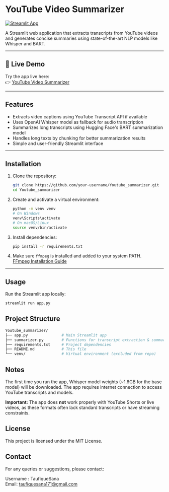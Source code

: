 # YouTube Video Summarizer

[![Streamlit App](https://img.shields.io/badge/Streamlit-App-green)](https://youtube-video-summarizer-zuhkczrfy3stxzl2wkbovc.streamlit.app/)

A Streamlit web application that extracts transcripts from YouTube videos and generates concise summaries using state-of-the-art NLP models like Whisper and BART.

---

## 🚀 Live Demo

Try the app live here:  
👉 [YouTube Video Summarizer](https://youtube-video-summarizer-zuhkczrfy3stxzl2wkbovc.streamlit.app/)

---

## Features

- Extracts video captions using YouTube Transcript API if available
- Uses OpenAI Whisper model as fallback for audio transcription
- Summarizes long transcripts using Hugging Face's BART summarization model
- Handles long texts by chunking for better summarization results
- Simple and user-friendly Streamlit interface

---

## Installation

1. Clone the repository:
    ```bash
    git clone https://github.com/your-username/Youtube_summarizer.git
    cd Youtube_summarizer
    ```

2. Create and activate a virtual environment:
    ```bash
    python -m venv venv
    # On Windows
    venv\Scripts\activate
    # On macOS/Linux
    source venv/bin/activate
    ```

3. Install dependencies:
    ```bash
    pip install -r requirements.txt
    ```

4. Make sure `ffmpeg` is installed and added to your system PATH.  
   [FFmpeg Installation Guide](https://ffmpeg.org/download.html)

---

## Usage

Run the Streamlit app locally:

```bash
streamlit run app.py
```
## Project Structure
```bash
Youtube_summarizer/
├── app.py               # Main Streamlit app
├── summarizer.py        # Functions for transcript extraction & summarization
├── requirements.txt     # Project dependencies
├── README.md            # This file
└── venv/                # Virtual environment (excluded from repo)
```

## Notes

The first time you run the app, Whisper model weights (~1.6GB for the base model) will be downloaded.
The app requires internet connection to access YouTube transcripts and models.

**Important:** The app does **not** work properly with YouTube Shorts or live videos, as these formats often lack standard transcripts or have streaming constraints.

## License

This project is licensed under the MIT License.

## Contact

For any queries or suggestions, please contact:

Username : TaufiqueSana   
Email: taufiquesana171@gmail.com
